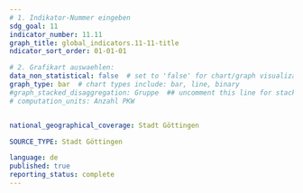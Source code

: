 ```yaml
---
# 1. Indikator-Nummer eingeben 
sdg_goal: 11
indicator_number: 11.11
graph_title: global_indicators.11-11-title
ndicator_sort_order: 01-01-01

# 2. Grafikart auswaehlen: 
data_non_statistical: false  # set to 'false' for chart/graph visualization 
graph_type: bar  # chart types include: bar, line, binary 
#graph_stacked_disaggregation: Gruppe  ## uncomment this line for stacked bars. eplace 'Geschlecht' with the field of aggregation. 
# computation_units: Anzahl PKW


national_geographical_coverage: Stadt Göttingen

SOURCE_TYPE: Stadt Göttingen

language: de   
published: true 
reporting_status: complete
---
```

